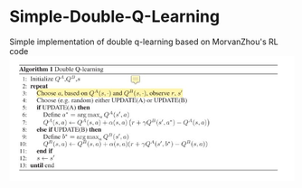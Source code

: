 # Simple-Double-Q-Learning
Simple implementation of double q-learning based on MorvanZhou's RL code
![image](Algorithm.png)
